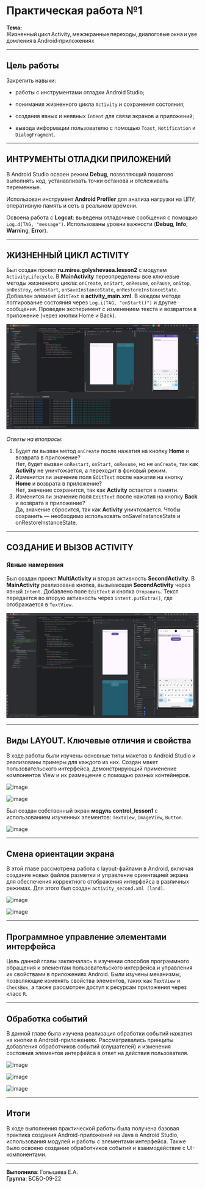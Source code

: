 # Практическая работа №1

**Тема:** Жизненный цикл Activity, межэкранные переходы, диалоговые окна и уведомления в Android‑приложениях

---

## Цель работы

Закрепить навыки:

- работы с инструментами отладки Android Studio;

- понимания жизненного цикла `Activity` и сохранения состояния;

- создания явных и неявных `Intent` для связи экранов и приложений;

- вывода информации пользователю с помощью `Toast`, `Notification` и `DialogFragment`.
  
---

## ИНТРУМЕНТЫ ОТЛАДКИ ПРИЛОЖЕНИЙ

В Android Studio освоен режим **Debug**, позволяющий пошагово выполнять код, устанавливать точки останова и отслеживать переменные.

Использован инструмент **Android Profiler** для анализа нагрузки на ЦПУ, оперативную память и сеть в реальном времени.

Освоена работа с **Logcat**: выведены отладочные сообщения с помощью `Log.d(TAG, "message")`. Использованы уровни важности (**Debug**, **Info**, **Warnin**g, **Error**).

---

## ЖИЗНЕННЫЙ ЦИКЛ ACTIVITY

Был создан проект **ru.mirea.golyshevaea.lesson2** с модулем `ActivityLifecycle`. В **MainActivity** переопределены все ключевые методы жизненного цикла: `onCreate`, `onStart`, `onResume`, `onPause`, `onStop`, `onDestroy`, `onRestart`, `onSaveInstanceState`, `onRestoreInstanceState`. Добавлен элемент `EditText` в **activity_main.xml**. В каждом методе логгирование состояния через `Log.i(TAG, "onStart()")` и другие сообщения. Проведен эксперимент с изменением текста и возвратом в приложение (через кнопки Home и Back).

![Скриншот 1](./images/screen1.png) 

*Ответы на впопросы*:
1. Будет ли вызван метод `onCreate` после нажатия на кнопку **Home** и возврата в приложение?   
Нет, будет вызван `onRestart`, `onStart`, `onResume`, но не `onCreate`, так как **Activity** не уничтожается, а переходит в фоновый режим.  
2. Изменится ли значение поля `EditText` после нажатия на кнопку **Home** и возврата в приложение?  
Нет, значение сохранится, так как **Activity** остается в памяти.  
3. Изменится ли значение поля `EditText` после нажатия на кнопку **Back** и возврата в приложение?  
Да, значение сбросится, так как **Activity** уничтожается. Чтобы сохранить — необходимо использовать onSaveInstanceState и onRestoreInstanceState.

---

## СОЗДАНИЕ И ВЫЗОВ ACTIVITY

### Явные намерения

Был создан проект **MultiActivity** и вторая активность **SecondActivity**. В **MainActivity** реализована кнопка, вызывающая **SecondActivity** через явный `Intent`. Добавлено поле `EditText` и кнопка `Отправить`. Текст передается во вторую активность через `intent.putExtra()`, где отображается в `TextView`.

![Скриншот 3](./images/screen2.png) 



---

## Виды LAYOUT. Ключевые отличия и свойства

В ходе работы были изучены основные типы макетов в Android Studio и реализованы примеры для каждого из них. Создан макет пользовательского интерфейса, демонстрирующий применение компонентов View и их размещение с помощью разных контейнеров.   

![image](https://github.com/user-attachments/assets/39c24caf-0e1d-49ee-b43d-873c099f5080)

![image](https://github.com/user-attachments/assets/9b9c755d-017e-4a19-8f20-2c40300e76f3)

Был создан собственный экран **модуль control_lesson1** с использованием изученных элементов: `TextView`, `ImageView`, `Button`.

![image](https://github.com/user-attachments/assets/384a8519-5b1c-4c61-8aae-011bee34538b)

---

## Смена ориентации экрана  

В этой главе рассмотрена работа с layout-файлами в Android, включая создание новых файлов разметки и управление ориентацией экрана для обеспечения корректного отображения интерфейса в различных режимах. Для этого был создан `activity_second.xml (land)`.

![image](https://github.com/user-attachments/assets/ae949b2e-cc0d-4a95-b893-d7e67db6ac35)

![image](https://github.com/user-attachments/assets/98645d55-68ba-443d-92ef-1d7b747a1ded)

---

## Программное управление элементами интерфейса  

Цель данной главы заключалась в изучении способов программного обращения к элементам пользовательского интерфейса и управления их свойствами в приложениях Android. Были изучены механизмы, позволяющие изменять свойства элементов, таких как `TextView` и `CheckBox`, а также рассмотрен доступ к ресурсам приложения через класс `R`.

---

## Обработка событий  

В данной главе была изучена реализация обработки событий нажатия на кнопки в Android-приложениях. Рассматривались принципы добавления обработчиков событий (слушателей) и изменения состояния элементов интерфейса в ответ на действия пользователя.

![image](https://github.com/user-attachments/assets/387d28ec-8ac3-4200-83a5-7631d7e14bf0)

![image](https://github.com/user-attachments/assets/d1d5dcaf-af70-4be1-be4e-b0c1bd4be2ae)

![image](https://github.com/user-attachments/assets/f13e9718-1697-40a1-9541-7aeabf303049)

---

## Итоги  

В ходе выполнения практической работы была получена базовая практика создания Android-приложений на Java в Android Studio, использования модулей и работы с элементами интерфейса. Также было освоено создание обработчиков событий и взаимодействие с UI-компонентами.

---

**Выполнила**: Голышева Е.А.  
**Группа**: БСБО-09-22
